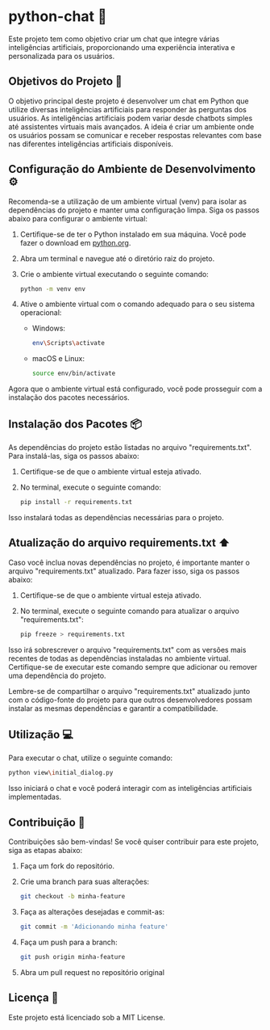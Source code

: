 # python-chat :speech_balloon:

Este projeto tem como objetivo criar um chat que integre várias inteligências artificiais, proporcionando uma experiência interativa e personalizada para os usuários.

## Objetivos do Projeto :dart:

O objetivo principal deste projeto é desenvolver um chat em Python que utilize diversas inteligências artificiais para responder às perguntas dos usuários. As inteligências artificiais podem variar desde chatbots simples até assistentes virtuais mais avançados. A ideia é criar um ambiente onde os usuários possam se comunicar e receber respostas relevantes com base nas diferentes inteligências artificiais disponíveis.

## Configuração do Ambiente de Desenvolvimento :gear:

Recomenda-se a utilização de um ambiente virtual (venv) para isolar as dependências do projeto e manter uma configuração limpa. Siga os passos abaixo para configurar o ambiente virtual:

1. Certifique-se de ter o Python instalado em sua máquina. Você pode fazer o download em [python.org](https://www.python.org).

2. Abra um terminal e navegue até o diretório raiz do projeto.

3. Crie o ambiente virtual executando o seguinte comando:
    ```bash
    python -m venv env
    ```

4. Ative o ambiente virtual com o comando adequado para o seu sistema operacional:
    - Windows:
        ```bash
        env\Scripts\activate
        ```
    - macOS e Linux:
        ```bash
        source env/bin/activate
        ```

Agora que o ambiente virtual está configurado, você pode prosseguir com a instalação dos pacotes necessários.

## Instalação dos Pacotes :package:

As dependências do projeto estão listadas no arquivo "requirements.txt". Para instalá-las, siga os passos abaixo:

1. Certifique-se de que o ambiente virtual esteja ativado.

2. No terminal, execute o seguinte comando:
    ```bash
    pip install -r requirements.txt
    ```

Isso instalará todas as dependências necessárias para o projeto.

## Atualização do arquivo requirements.txt :arrow_up:

Caso você inclua novas dependências no projeto, é importante manter o arquivo "requirements.txt" atualizado. Para fazer isso, siga os passos abaixo:

1. Certifique-se de que o ambiente virtual esteja ativado.

2. No terminal, execute o seguinte comando para atualizar o arquivo "requirements.txt":
   ```bash
   pip freeze > requirements.txt
   ```

Isso irá sobrescrever o arquivo "requirements.txt" com as versões mais recentes de todas as dependências instaladas no ambiente virtual. Certifique-se de executar este comando sempre que adicionar ou remover uma dependência do projeto.

Lembre-se de compartilhar o arquivo "requirements.txt" atualizado junto com o código-fonte do projeto para que outros desenvolvedores possam instalar as mesmas dependências e garantir a compatibilidade.

## Utilização :computer:

Para executar o chat, utilize o seguinte comando:
```bash
python view\initial_dialog.py
```

Isso iniciará o chat e você poderá interagir com as inteligências artificiais implementadas.

## Contribuição :handshake:
Contribuições são bem-vindas! Se você quiser contribuir para este projeto, siga as etapas abaixo:

1. Faça um fork do repositório.

1. Crie uma branch para suas alterações:
    ```bash
    git checkout -b minha-feature
    ```
1. Faça as alterações desejadas e commit-as:
    ```bash
   git commit -m 'Adicionando minha feature'
   ```
1. Faça um push para a branch:
    ```bash
    git push origin minha-feature
    ```
1. Abra um pull request no repositório original
## Licença :memo:
Este projeto está licenciado sob a MIT License.

